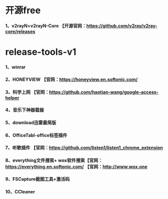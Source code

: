 # 开源free
#### 1、v2rayN+v2rayN-Core 【开源官网：https://github.com/v2ray/v2ray-core/releases
# release-tools-v1
#### 1、winrar
#### 2、HONEYVIEW 【官网：https://honeyview.en.softonic.com/
#### 3、科学上网 【官网：https://github.com/haotian-wang/google-access-helper
#### 4、音乐下神器载器
#### 5、download迅雷最简版
#### 6、OfficeTabl-office标签插件
#### 7、听歌插件 【官网：https://github.com/listen1/listen1_chrome_extension
#### 8、everything文件搜索+ wox软件搜索【官网：https://everything.en.softonic.com/ 【官网：http://www.wox.one
#### 9、FSCapture截图工具+激活码
#### 10、CCleaner
